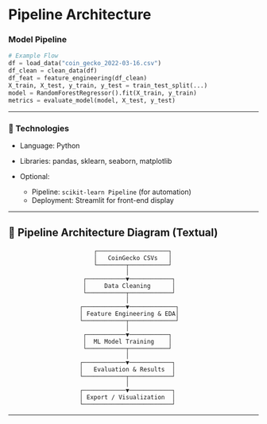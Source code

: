 # Pipeline Architecture

###  **Model Pipeline**

```python
# Example Flow
df = load_data("coin_gecko_2022-03-16.csv")
df_clean = clean_data(df)
df_feat = feature_engineering(df_clean)
X_train, X_test, y_train, y_test = train_test_split(...)
model = RandomForestRegressor().fit(X_train, y_train)
metrics = evaluate_model(model, X_test, y_test)
```

---

### 🧱 Technologies

* Language: Python
* Libraries: pandas, sklearn, seaborn, matplotlib
* Optional:

  * Pipeline: `scikit-learn Pipeline` (for automation)
  * Deployment: Streamlit for front-end display

---

## 🧩 Pipeline Architecture Diagram (Textual)

```
                        ┌────────────────────┐
                        │   CoinGecko CSVs   │
                        └────────┬───────────┘
                                 │
                     ┌───────────▼────────────┐
                     │     Data Cleaning      │
                     └───────────┬────────────┘
                                 │
                    ┌────────────▼─────────────┐
                    │ Feature Engineering & EDA│
                    └────────────┬─────────────┘
                                 │
                     ┌───────────▼───────────┐
                     │  ML Model Training    │
                     └───────────┬───────────┘
                                 │
                    ┌────────────▼────────────┐
                    │   Evaluation & Results  │
                    └────────────┬────────────┘
                                 │
                    ┌────────────▼────────────┐
                    │ Export / Visualization  │
                    └─────────────────────────┘
```

---

